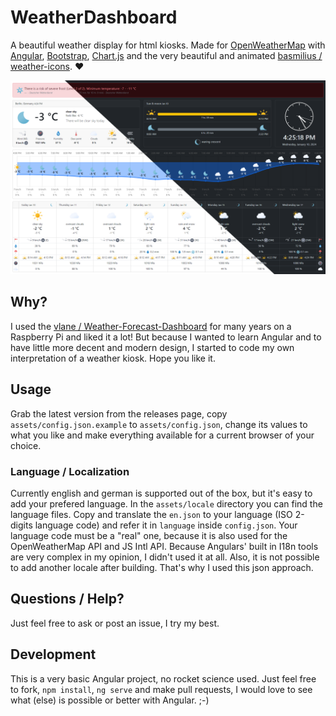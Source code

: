 # WeatherDashboard

A beautiful weather display for html kiosks. Made for [OpenWeatherMap](https://openweathermap.org/) with [Angular](https://github.com/angular/angular), [Bootstrap](https://github.com/twbs/bootstrap), [Chart.js](https://github.com/chartjs/Chart.js) and the very beautiful and animated [basmilius / weather-icons](https://github.com/basmilius/weather-icons). ❤

![Screenshot of WeatherDashboard with dark and light mode](./screenshot.png)

## Why?

I used the [vlane / Weather-Forecast-Dashboard](https://github.com/vlaine/Weather-Forecast-Dashboard) for many years on a Raspberry Pi and liked it a lot! But because I wanted to learn Angular and to have little more decent and modern design, I started to code my own interpretation of a weather kiosk. Hope you like it.

## Usage

Grab the latest version from the releases page, copy `assets/config.json.example` to `assets/config.json`, change its values to what you like and make everything available for a current browser of your choice.

### Language / Localization

Currently english and german is supported out of the box, but it's easy to add your prefered language. In the `assets/locale` directory you can find the language files. Copy and translate the `en.json` to your language (ISO 2-digits language code) and refer it in `language` inside `config.json`. Your language code must be a "real" one, because it is also used for the OpenWeatherMap API and JS Intl API.
Because Angulars' built in I18n tools are very complex in my opinion, I didn't used it at all. Also, it is not possible to add another locale after building. That's why I used this json approach.

## Questions / Help?

Just feel free to ask or post an issue, I try my best.

## Development

This is a very basic Angular project, no rocket science used. Just feel free to fork, `npm install`, `ng serve` and make pull requests, I would love to see what (else) is possible or better with Angular. ;-)
